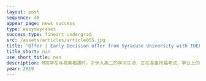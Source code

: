 ```yaml
---
layout: post
sequence: 48
appear_page: news success 
type: easymaycases
success_type: fineart undergrad
src: /assets/articles/article055.jpg
title: "Offer | Early Decision offer from Syracuse University with TOEFL waived"
title_short: nan
use_short_title: nan
description: M同学在与易美相遇时，才步入高二的学习生活，正在准备托福考试，学业上的压力和对美国院校的不了解让M同学有些手忙脚乱。易美团队在帮助M同学梳理申请院校名单时，同时也在帮助其夯实专业课基础。易美名企顾问委员会结合M同学理科方面的优势，匹配了某银行个人账户助理一职，对银行的工作模式有了切实的了解。由于申请本科需要学生有多样化的背景经历，易美教育的规划老师鼓励M同学前往一些欧美国家做国际志愿者。这些经历为申请中期易美美籍文书团队提炼素材打下了坚实基础，从而在M同学的文书中深度刻画了M同学多元化的实习经历，以及对经济学的理解和未来自身在经济社会中的定位发展。
year: 2019
---
```


